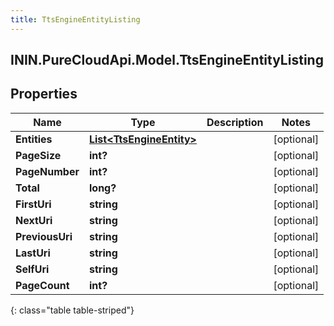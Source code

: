 ```yaml
---
title: TtsEngineEntityListing
---
```

## ININ.PureCloudApi.Model.TtsEngineEntityListing

## Properties

|Name | Type | Description | Notes|
|------------ | ------------- | ------------- | -------------|
| **Entities** | [**List&lt;TtsEngineEntity&gt;**](TtsEngineEntity.html) |  | [optional] |
| **PageSize** | **int?** |  | [optional] |
| **PageNumber** | **int?** |  | [optional] |
| **Total** | **long?** |  | [optional] |
| **FirstUri** | **string** |  | [optional] |
| **NextUri** | **string** |  | [optional] |
| **PreviousUri** | **string** |  | [optional] |
| **LastUri** | **string** |  | [optional] |
| **SelfUri** | **string** |  | [optional] |
| **PageCount** | **int?** |  | [optional] |
{: class="table table-striped"}


